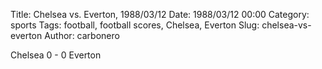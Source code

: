 Title: Chelsea vs. Everton, 1988/03/12
Date: 1988/03/12 00:00
Category: sports
Tags: football, football scores, Chelsea, Everton
Slug: chelsea-vs-everton
Author: carbonero


Chelsea 0 - 0 Everton
